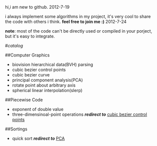 hi,i am new to github. 2012-7-19

i always implement some algorithms in my project, it's very cool to share the code with others i think.
**feel free to join me :)** 2012-7-24

**note**: most of the code can't be directly used or compiled in your porject, but it's easy to integrate.


#*catalog*

##Computer Graphics
+ biovision hierarchical data(BVH) parsing
+ cubic bezier control points <a name="cbcp"/>
+ cubic bezier curve
+ principal component analysis(PCA) <a name="PCA"/>
+ rotate point about arbitrary axis
+ spherical linear interpolation(slerp)

##Piecewise Code
+ exponent of double value
+ three-dimensinoal-point operations ***redirect to*** [cubic bezier control points](#cbcp)

##Sortings
+ quick sort ***redirect to*** [PCA](#PCA)
